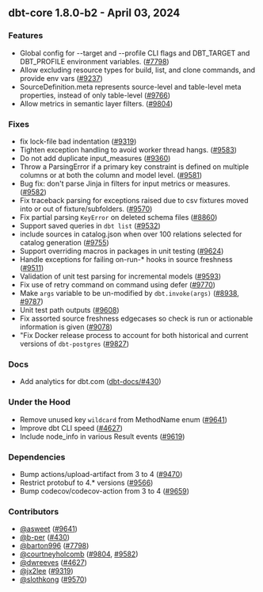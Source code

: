 ## dbt-core 1.8.0-b2 - April 03, 2024

### Features

- Global config for --target and --profile CLI flags and DBT_TARGET and DBT_PROFILE environment variables. ([#7798](https://github.com/dbt-labs/dbt-core/issues/7798))
- Allow excluding resource types for build, list, and clone commands, and provide env vars ([#9237](https://github.com/dbt-labs/dbt-core/issues/9237))
- SourceDefinition.meta represents source-level and table-level meta properties, instead of only table-level ([#9766](https://github.com/dbt-labs/dbt-core/issues/9766))
- Allow metrics in semantic layer filters. ([#9804](https://github.com/dbt-labs/dbt-core/issues/9804))

### Fixes

- fix lock-file bad indentation ([#9319](https://github.com/dbt-labs/dbt-core/issues/9319))
- Tighten exception handling to avoid worker thread hangs. ([#9583](https://github.com/dbt-labs/dbt-core/issues/9583))
- Do not add duplicate input_measures ([#9360](https://github.com/dbt-labs/dbt-core/issues/9360))
- Throw a ParsingError if a primary key constraint is defined on multiple columns or at both the column and model level. ([#9581](https://github.com/dbt-labs/dbt-core/issues/9581))
- Bug fix: don't parse Jinja in filters for input metrics or measures. ([#9582](https://github.com/dbt-labs/dbt-core/issues/9582))
- Fix traceback parsing for exceptions raised due to csv fixtures moved into or out of fixture/subfolders. ([#9570](https://github.com/dbt-labs/dbt-core/issues/9570))
- Fix partial parsing `KeyError` on deleted schema files ([#8860](https://github.com/dbt-labs/dbt-core/issues/8860))
- Support saved queries in `dbt list` ([#9532](https://github.com/dbt-labs/dbt-core/issues/9532))
- include sources in catalog.json when over 100 relations selected for catalog generation ([#9755](https://github.com/dbt-labs/dbt-core/issues/9755))
- Support overriding macros in packages in unit testing ([#9624](https://github.com/dbt-labs/dbt-core/issues/9624))
- Handle exceptions for failing on-run-* hooks in source freshness ([#9511](https://github.com/dbt-labs/dbt-core/issues/9511))
- Validation of unit test parsing for incremental models ([#9593](https://github.com/dbt-labs/dbt-core/issues/9593))
- Fix use of retry command on command using defer ([#9770](https://github.com/dbt-labs/dbt-core/issues/9770))
- Make `args` variable to be un-modified by `dbt.invoke(args)` ([#8938](https://github.com/dbt-labs/dbt-core/issues/8938), [#9787](https://github.com/dbt-labs/dbt-core/issues/9787))
- Unit test path outputs ([#9608](https://github.com/dbt-labs/dbt-core/issues/9608))
- Fix assorted source freshness edgecases so check is run or actionable information is given ([#9078](https://github.com/dbt-labs/dbt-core/issues/9078))
- "Fix Docker release process to account for both historical and current versions of `dbt-postgres` ([#9827](https://github.com/dbt-labs/dbt-core/issues/9827))

### Docs

- Add analytics for dbt.com ([dbt-docs/#430](https://github.com/dbt-labs/dbt-docs/issues/430))

### Under the Hood

- Remove unused key `wildcard` from MethodName enum ([#9641](https://github.com/dbt-labs/dbt-core/issues/9641))
- Improve dbt CLI speed ([#4627](https://github.com/dbt-labs/dbt-core/issues/4627))
- Include node_info in various Result events ([#9619](https://github.com/dbt-labs/dbt-core/issues/9619))

### Dependencies

- Bump actions/upload-artifact from 3 to 4 ([#9470](https://github.com/dbt-labs/dbt-core/pull/9470))
- Restrict protobuf to 4.* versions ([#9566](https://github.com/dbt-labs/dbt-core/pull/9566))
- Bump codecov/codecov-action from 3 to 4 ([#9659](https://github.com/dbt-labs/dbt-core/pull/9659))

### Contributors
- [@asweet](https://github.com/asweet) ([#9641](https://github.com/dbt-labs/dbt-core/issues/9641))
- [@b-per](https://github.com/b-per) ([#430](https://github.com/dbt-labs/dbt-core/issues/430))
- [@barton996](https://github.com/barton996) ([#7798](https://github.com/dbt-labs/dbt-core/issues/7798))
- [@courtneyholcomb](https://github.com/courtneyholcomb) ([#9804](https://github.com/dbt-labs/dbt-core/issues/9804), [#9582](https://github.com/dbt-labs/dbt-core/issues/9582))
- [@dwreeves](https://github.com/dwreeves) ([#4627](https://github.com/dbt-labs/dbt-core/issues/4627))
- [@jx2lee](https://github.com/jx2lee) ([#9319](https://github.com/dbt-labs/dbt-core/issues/9319))
- [@slothkong](https://github.com/slothkong) ([#9570](https://github.com/dbt-labs/dbt-core/issues/9570))
